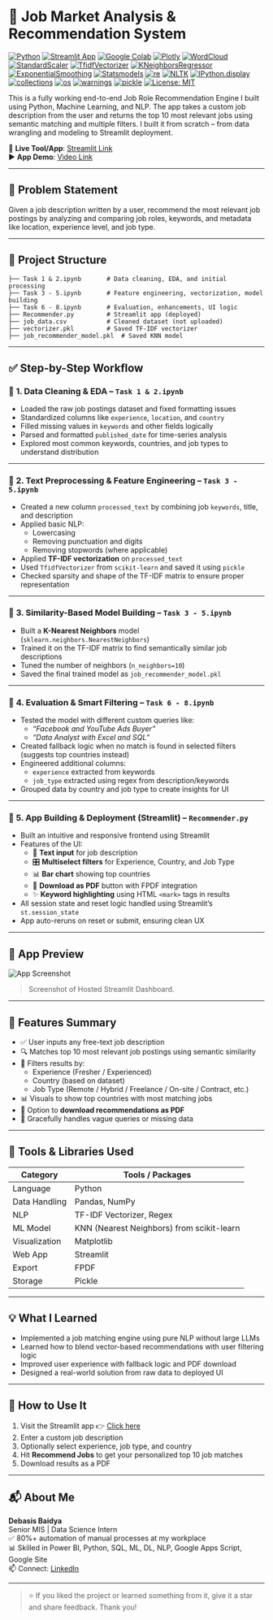 # 💼 Job Market Analysis & Recommendation System

[![Python](https://img.shields.io/badge/Python-3.13-blue.svg)](https://www.python.org/)
[![Streamlit App](https://img.shields.io/badge/Live%20App-Streamlit-brightgreen?logo=streamlit)](https://debasis-baidya-job-recommendation-engine-project-8.streamlit.app/) 
[![Google Colab](https://img.shields.io/badge/Google_Colab-Notebook-yellow?logo=google-colab)](https://colab.research.google.com/)
[![Plotly](https://img.shields.io/badge/Plotly-Interactive_Charts-blueviolet?logo=plotly)](https://plotly.com/) 
[![WordCloud](https://img.shields.io/badge/WordCloud-Text_Visualization-skyblue)](https://amueller.github.io/word_cloud/) 
[![StandardScaler](https://img.shields.io/badge/StandardScaler-Feature_Scaling-blue?logo=scikit-learn&logoColor=white)](https://scikit-learn.org/stable/modules/generated/sklearn.preprocessing.StandardScaler.html)
[![TfidfVectorizer](https://img.shields.io/badge/TfidfVectorizer-Vectorization-purple?logo=scikit-learn&logoColor=white)](https://scikit-learn.org/stable/modules/generated/sklearn.feature_extraction.text.TfidfVectorizer.html) 
[![KNeighborsRegressor](https://img.shields.io/badge/K_Nearest_Neighbors-Model-orange?logo=scikit-learn&logoColor=white)](https://scikit-learn.org/stable/modules/generated/sklearn.neighbors.KNeighborsRegressor.html) 
[![ExponentialSmoothing](https://img.shields.io/badge/Exponential_Smoothing-Time_Series_Trend-lightgrey?logo=statsmodels&logoColor=black)](https://www.statsmodels.org/stable/generated/statsmodels.tsa.holtwinters.ExponentialSmoothing.html)
[![Statsmodels](https://img.shields.io/badge/Statsmodels-Statistical_Modeling-blue?logo=statsmodels)](https://www.statsmodels.org/) 
[![re](https://img.shields.io/badge/re-Text_Cleaning-informational)](https://docs.python.org/3/library/re.html) 
[![NLTK](https://img.shields.io/badge/NLTK-Text_Processing-green?logo=nltk)](https://www.nltk.org/)
[![IPython.display](https://img.shields.io/badge/IPython_Display-Output_Formatting-lightgrey?logo=ipython)](https://ipython.readthedocs.io/) 
[![collections](https://img.shields.io/badge/collections-Data_Structures-lightgrey)](https://docs.python.org/3/library/collections.html) 
[![os](https://img.shields.io/badge/OS-System_Operations-informational)](https://docs.python.org/3/library/os.html)
[![warnings](https://img.shields.io/badge/Warnings-Ignore_Warnings-lightgrey)](https://docs.python.org/3/library/warnings.html) 
[![pickle](https://img.shields.io/badge/Pickle-Model_Saving_&_Loading-informational)](https://docs.python.org/3/library/pickle.html) 
[![License: MIT](https://img.shields.io/badge/License-MIT-yellow.svg)](LICENSE)


This is a fully working end-to-end Job Role Recommendation Engine I built using Python, Machine Learning, and NLP. The app takes a custom job description from the user and returns the top 10 most relevant jobs using semantic matching and multiple filters. I built it from scratch – from data wrangling and modeling to Streamlit deployment.

🔗 **Live Tool/App**: [Streamlit Link](https://debasis-baidya-job-recommendation-engine-project-8.streamlit.app/)  
▶️ **App Demo**: [Video Link](https://youtu.be/Sr9g2UNLS5g)

---

## 🧠 Problem Statement

Given a job description written by a user, recommend the most relevant job postings by analyzing and comparing job roles, keywords, and metadata like location, experience level, and job type.

---

## 📂 Project Structure

```
├── Task 1 & 2.ipynb       # Data cleaning, EDA, and initial processing
├── Task 3 - 5.ipynb       # Feature engineering, vectorization, model building
├── Task 6 - 8.ipynb       # Evaluation, enhancements, UI logic
├── Recommender.py         # Streamlit app (deployed)
├── job_data.csv           # Cleaned dataset (not uploaded)
├── vectorizer.pkl         # Saved TF-IDF vectorizer
├── job_recommender_model.pkl  # Saved KNN model
```

---

## ✅ Step-by-Step Workflow

### 🔹 **1. Data Cleaning & EDA** – `Task 1 & 2.ipynb`
- Loaded the raw job postings dataset and fixed formatting issues
- Standardized columns like `experience`, `location`, and `country`
- Filled missing values in `keywords` and other fields logically
- Parsed and formatted `published_date` for time-series analysis
- Explored most common keywords, countries, and job types to understand distribution

---

### 🔹 **2. Text Preprocessing & Feature Engineering** – `Task 3 - 5.ipynb`
- Created a new column `processed_text` by combining job `keywords`, title, and description
- Applied basic NLP:
  - Lowercasing
  - Removing punctuation and digits
  - Removing stopwords (where applicable)
- Applied **TF-IDF vectorization** on `processed_text`
- Used `TfidfVectorizer` from `scikit-learn` and saved it using `pickle`
- Checked sparsity and shape of the TF-IDF matrix to ensure proper representation

---

### 🔹 **3. Similarity-Based Model Building** – `Task 3 - 5.ipynb`
- Built a **K-Nearest Neighbors** model (`sklearn.neighbors.NearestNeighbors`)
- Trained it on the TF-IDF matrix to find semantically similar job descriptions
- Tuned the number of neighbors (`n_neighbors=10`)
- Saved the final trained model as `job_recommender_model.pkl`

---

### 🔹 **4. Evaluation & Smart Filtering** – `Task 6 - 8.ipynb`
- Tested the model with different custom queries like:
  - *“Facebook and YouTube Ads Buyer”*
  - *“Data Analyst with Excel and SQL”*
- Created fallback logic when no match is found in selected filters (suggests top countries instead)
- Engineered additional columns:
  - `experience` extracted from keywords
  - `job_type` extracted using regex from description/keywords
- Grouped data by country and job type to create insights for UI

---

### 🔹 **5. App Building & Deployment (Streamlit)** – `Recommender.py`
- Built an intuitive and responsive frontend using Streamlit
- Features of the UI:
  - 🔎 **Text input** for job description
  - 🎛 **Multiselect filters** for Experience, Country, and Job Type
  - 📊 **Bar chart** showing top countries
  - 📄 **Download as PDF** button with FPDF integration
  - ✨ **Keyword highlighting** using HTML `<mark>` tags in results
- All session state and reset logic handled using Streamlit’s `st.session_state`
- App auto-reruns on reset or submit, ensuring clean UX

---

## 📸 App Preview

![App Screenshot](app_screenshot.png)

> Screenshot of Hosted Streamlit Dashboard.

---

## 🌟 Features Summary

- ✅ User inputs any free-text job description
- 🔍 Matches top 10 most relevant job postings using semantic similarity
- 🎯 Filters results by:
  - Experience (Fresher / Experienced)
  - Country (based on dataset)
  - Job Type (Remote / Hybrid / Freelance / On-site / Contract, etc.)
- 📊 Visuals to show top countries with most matching jobs
- 📄 Option to **download recommendations as PDF**
- 🚫 Gracefully handles vague queries or missing data

---

## 🧰 Tools & Libraries Used

| Category         | Tools / Packages                               |
|------------------|------------------------------------------------|
| Language         | Python                                          |
| Data Handling    | Pandas, NumPy                                   |
| NLP              | TF-IDF Vectorizer, Regex                        |
| ML Model         | KNN (Nearest Neighbors) from scikit-learn       |
| Visualization    | Matplotlib                                      |
| Web App          | Streamlit                                       |
| Export           | FPDF                                            |
| Storage          | Pickle                                          |

---

## 💡 What I Learned

- Implemented a job matching engine using pure NLP without large LLMs
- Learned how to blend vector-based recommendations with user filtering logic
- Improved user experience with fallback logic and PDF download
- Designed a real-world solution from raw data to deployed UI

---

## 🚀 How to Use It

1. Visit the Streamlit app 👉 [Click here](https://debasis-baidya-job-recommendation-engine-project-8.streamlit.app/)
2. Enter a custom job description
3. Optionally select experience, job type, and country
4. Hit **Recommend Jobs** to get your personalized top 10 job matches
5. Download results as a PDF

---

## 📬 About Me

**Debasis Baidya**  
Senior MIS | Data Science Intern  
✅ 80%+ automation of manual processes at my workplace  
📊 Skilled in Power BI, Python, SQL, ML, DL, NLP, Google Apps Script, Google Site  
📫 Connect: [LinkedIn](https://www.linkedin.com/in/debasisbaidya)

---

> ⭐ If you liked the project or learned something from it, give it a star and share feedback. Thank you!
